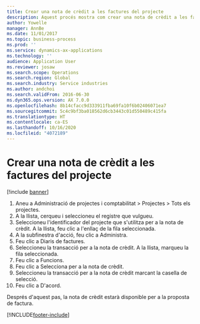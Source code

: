 ```yaml
---
title: Crear una nota de crèdit a les factures del projecte
description: Aquest procés mostra com crear una nota de crèdit a les factures del projecte que s'hagin comptabilitzat.
author: Yowelle
manager: AnnBe
ms.date: 11/01/2017
ms.topic: business-process
ms.prod: ''
ms.service: dynamics-ax-applications
ms.technology: ''
audience: Application User
ms.reviewer: josaw
ms.search.scope: Operations
ms.search.region: Global
ms.search.industry: Service industries
ms.author: andchoi
ms.search.validFrom: 2016-06-30
ms.dyn365.ops.version: AX 7.0.0
ms.openlocfilehash: 8b14cfacc9d333911fba69fa10f6b02406071ea7
ms.sourcegitcommit: 5c4c9bf3ba018562d6cb3443c01d550489c415fa
ms.translationtype: HT
ms.contentlocale: ca-ES
ms.lasthandoff: 10/16/2020
ms.locfileid: "4072189"
---
```

# <a name="create-a-credit-note-on-project-invoices"></a>Crear una nota de crèdit a les factures del projecte

[!include [banner](../../includes/banner.md)]

1. Aneu a Administració de projectes i comptabilitat > Projectes > Tots els projectes. 
2. A la llista, cerqueu i seleccioneu el registre que vulgueu. 
3. Seleccioneu l'identificador del projecte que s'utilitza per a la nota de crèdit. A la llista, feu clic a l'enllaç de la fila seleccionada. 
4. A la subfinestra d'acció, feu clic a Administra. 
5. Feu clic a Diaris de factures. 
6. Seleccioneu la transacció per a la nota de crèdit. A la llista, marqueu la fila seleccionada. 
7. Feu clic a Funcions. 
8. Feu clic a Selecciona per a la nota de crèdit. 
9. Seleccioneu la transacció per a la nota de crèdit marcant la casella de selecció.
10. Feu clic a D'acord. 

Després d'aquest pas, la nota de crèdit estarà disponible per a la proposta de factura.


[!INCLUDE[footer-include](../../includes/footer-banner.md)]